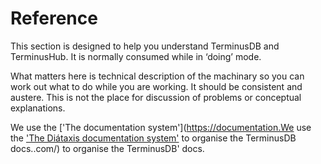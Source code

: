# Reference

This section is designed to help you understand TerminusDB and TerminusHub. It is normally consumed while in ‘doing’ mode.

What matters here is technical description of the machinary so you can work out what to do while you are working. It should be consistent and austere. This is not the place for discussion of problems or conceptual explanations.

We use the ['The documentation system'](https://documentation.We use the ['The Diátaxis documentation system'](https://diataxis.fr/) to organise the TerminusDB docs..com/) to organise the TerminusDB' docs.
